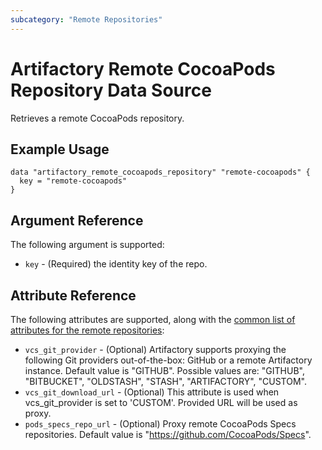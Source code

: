 ```yaml
---
subcategory: "Remote Repositories"
---
```

# Artifactory Remote CocoaPods Repository Data Source

Retrieves a remote CocoaPods repository.

## Example Usage

```hcl
data "artifactory_remote_cocoapods_repository" "remote-cocoapods" {
  key = "remote-cocoapods"
}
```

## Argument Reference

The following argument is supported:

* `key` - (Required) the identity key of the repo.

## Attribute Reference

The following attributes are supported, along with the [common list of attributes for the remote repositories](remote.md):

* `vcs_git_provider` - (Optional) Artifactory supports proxying the following Git providers out-of-the-box: GitHub or a remote Artifactory instance. Default value is "GITHUB". Possible values are: "GITHUB", "BITBUCKET", "OLDSTASH", "STASH", "ARTIFACTORY", "CUSTOM".
* `vcs_git_download_url` - (Optional) This attribute is used when vcs_git_provider is set to 'CUSTOM'. Provided URL will be used as proxy.
* `pods_specs_repo_url` - (Optional) Proxy remote CocoaPods Specs repositories. Default value is "https://github.com/CocoaPods/Specs".